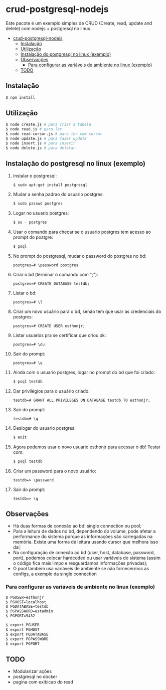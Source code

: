 # crud-postgresql-nodejs

Este pacote é um exemplo simples de CRUD (Create, read, update and delete) com nodejs + postgresql no linux.

- [crud-postgresql-nodejs](#crud-postgresql-nodejs)
  - [Instalação](#instalação)
  - [Utilização](#utilização)
  - [Instalação do postgresql no linux (exemplo)](#instalação-do-postgresql-no-linux-exemplo)
  - [Observações](#observações)
    - [Para configurar as variáveis de ambiente no linux (exemplo)](#para-configurar-as-variáveis-de-ambiente-no-linux-exemplo)
  - [TODO](#todo)

## Instalação
```bash
$ npm install
```

## Utilização

```bash
$ node create.js # para criar a tabela
$ node read.js # para ler
$ node read-cursor.js # para ler com cursor
$ node update.js # para fazer update
$ node insert.js # para inserir
$ node delete.js # para deletar
```

## Instalação do postgresql no linux (exemplo)
1. Instalar o postgresql: 
   ```bash
   $ sudo apt-get install postgresql
   ```
2. Mudar a senha padrao do usuario postgres: 
   ```bash
   $ sudo passwd postgres
   ``` 
3. Logar no usuario postgres: 
   ```bash
   $ su - postgres
   ``` 
4. Usar o comando para checar se o usuario postgres tem acesso ao prompt do postgre: 
   ```bash
   $ psql
   ```
5. No prompt do postgresql, mudar o password do postgres no bd: 
   ```
   postgres=# \password postgres
   ```
6. Criar o bd (terminar o comando com ";"): 
   ```
   postgres=# CREATE DATABASE testdb;
   ``` 
7. Listar o bd: 
   ```
   postgres=# \l
   ```
8. Criar um novo usuário para o bd, senão tem que usar as credenciais do postgres: 
   ``` 
   postgres=# CREATE USER esthonjr;
   ```
9.  Listar usuarios pra se certificar que criou ok: 
    ```
    postgres=# \du
    ```
10. Sair do prompt: 
    ```
    postgres=# \q
    ```
11. Ainda com o usuario postgres, logar no prompt do bd que foi criado: 
    ```bash
    $ psql testdb
    ```
12. Dar privilégios para o usuário criado: 
    ```
    testdb=# GRANT ALL PRIVILEGES ON DATABASE testdb TO esthonjr;
    ```
13. Sair do prompt: 
    ```
    testdb=# \q
    ```
14. Deslogar do usuario postgres: 
    ```bash
    $ exit
    ```
15. Agora podemos usar o novo usuario esthonjr para acessar o db! Testar com: 
    ```bash
    $ psql testdb
    ```
16. Criar um password para o novo usuário: 
    ```
    testdb=> \password
    ```
17. Sair do prompt: 
    ```
    testdb=> \q
    ```

## Observações

- Há duas formas de conexão ao bd: single connection ou pool; 
- Para a leitura de dados no bd, dependendo do volume, pode afetar a performance do sistema porque as informações são carregadas na memória. Existe uma forma de leitura usando cursor que melhora isso daí;
- Na configuração de conexão ao bd (user, host, database, password, port), podemos colocar hardcoded ou usar variáveis do sistema (assim o código fica mais limpo e resguardamos informações privadas);
- O pool também usa variáveis de ambiente se não fornecermos as configs, a exemplo da single connection

### Para configurar as variáveis de ambiente no linux (exemplo)
```bash
$ PGUSER=esthonjr
$ PGHOST=localhost
$ PGDATABASE=testdb
$ PGPASSWORD=estadmin
$ PGPORT=5432
```
```bash
$ export PGUSER
$ export PGHOST
$ export PGDATABASE
$ export PGPASSWORD
$ export PGPORT
```

## TODO
- Modularizar ações
- postgresql no docker
- pagina com exibicao do read